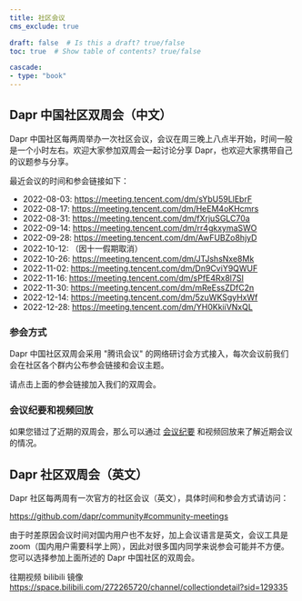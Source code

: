 ```yaml
---
title: 社区会议
cms_exclude: true

draft: false  # Is this a draft? true/false
toc: true  # Show table of contents? true/false

cascade:
- type: "book"
---
```



## Dapr 中国社区双周会（中文）

Dapr 中国社区每两周举办一次社区会议，会议在周三晚上八点半开始，时间一般是一个小时左右。欢迎大家参加双周会一起讨论分享 Dapr，也欢迎大家携带自己的议题参与分享。

最近会议的时间和参会链接如下：

- 2022-08-03: https://meeting.tencent.com/dm/sYbU59LlEbrF
- 2022-08-17: https://meeting.tencent.com/dm/HeEM4oKHcmrs
- 2022-08-31: https://meeting.tencent.com/dm/fXrjuSGLC70a
- 2022-09-14: https://meeting.tencent.com/dm/rr4gkxymaSWO
- 2022-09-28: https://meeting.tencent.com/dm/AwFUBZo8hjyD
- 2022-10-12: （因十一假期取消）
- 2022-10-26: https://meeting.tencent.com/dm/JTJshsNxe8Mk
- 2022-11-02: https://meeting.tencent.com/dm/Dn9CviY9QWUF
- 2022-11-16: https://meeting.tencent.com/dm/sPfE4Rx8l7SI
- 2022-11-30: https://meeting.tencent.com/dm/mReEssZDfC2n
- 2022-12-14: https://meeting.tencent.com/dm/5zuWKSgyHxWf
- 2022-12-28: https://meeting.tencent.com/dm/YH0KkiiVNxQL

### 参会方式

Dapr 中国社区双周会采用 "腾讯会议" 的网络研讨会方式接入，每次会议前我们会在社区各个群内公布参会链接和会议主题。

请点击上面的参会链接加入我们的双周会。


### 会议纪要和视频回放

如果您错过了近期的双周会，那么可以通过 [会议纪要](./meeting-minutes/) 和视频回放来了解近期会议的情况。

## Dapr 社区双周会（英文）

Dapr 社区每两周有一次官方的社区会议（英文），具体时间和参会方式请访问：

https://github.com/dapr/community#community-meetings

由于时差原因会议时间对国内用户也不友好，加上会议语言是英文，会议工具是 zoom（国内用户需要科学上网），因此对很多国内同学来说参会可能并不方便。您可以选择参加上面所述的 Dapr 中国社区的双周会。

往期视频 bilibili 镜像 <https://space.bilibili.com/272265720/channel/collectiondetail?sid=129335>

